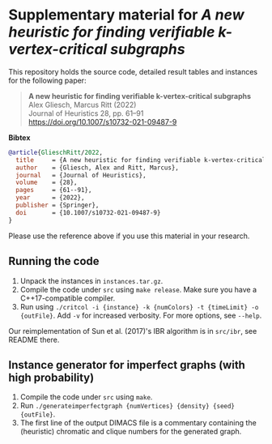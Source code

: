 # Supplementary material for *A new heuristic for finding verifiable k-vertex-critical subgraphs*

This repository holds the source code, detailed result tables and instances for the following paper:

> **A new heuristic for finding verifiable k-vertex-critical subgraphs**<br>
> Alex Gliesch, Marcus Ritt (2022)<br>
> Journal of Heuristics 28, pp. 61–91 <br>
> https://doi.org/10.1007/s10732-021-09487-9

**Bibtex**

```bibtex
@article{GlieschRitt/2022,
  title     = {A new heuristic for finding verifiable k-vertex-critical subgraphs},
  author    = {Gliesch, Alex and Ritt, Marcus},
  journal   = {Journal of Heuristics},
  volume    = {28},
  pages     = {61--91},
  year      = {2022},
  publisher = {Springer},
  doi       = {10.1007/s10732-021-09487-9}
}
```

Please use the reference above if you use this material in your research.

## Running the code 

1. Unpack the instances in `instances.tar.gz`.
2. Compile the code under `src` using `make release`. Make sure you have a C++17-compatible compiler.
3. Run using `./critcol -i {instance} -k {numColors} -t {timeLimit} -o {outFile}`. Add `-v` for increased verbosity. For more options, see `--help`. 

Our reimplementation of Sun et al. (2017)'s IBR algorithm is in `src/ibr`, see README there.

## Instance generator for imperfect graphs (with high probability) 

1. Compile the code under `src` using `make`. 
2. Run `./generateimperfectgraph {numVertices} {density} {seed} {outFile}`.
3. The first line of the output DIMACS file is a commentary containing the (heuristic) chromatic and clique numbers for the generated graph.
